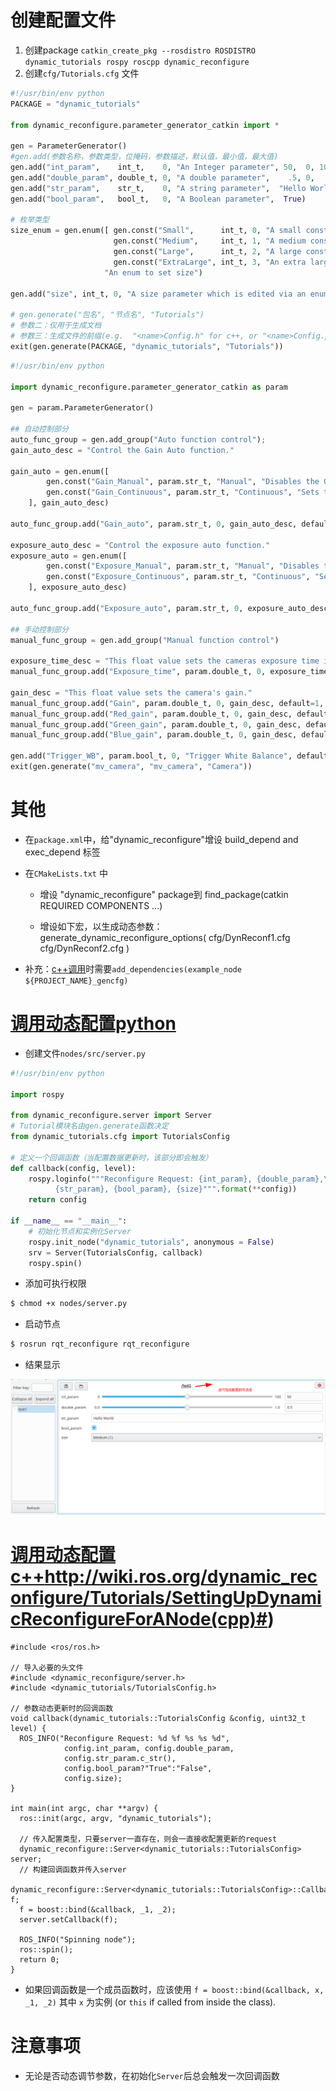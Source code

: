 # 创建配置文件

1. 创建package `catkin_create_pkg --rosdistro ROSDISTRO dynamic_tutorials rospy roscpp dynamic_reconfigure` 
2. 创建`cfg/Tutorials.cfg` 文件

```python
#!/usr/bin/env python
PACKAGE = "dynamic_tutorials"

from dynamic_reconfigure.parameter_generator_catkin import *

gen = ParameterGenerator()
#gen.add(参数名称，参数类型，位掩码，参数描述，默认值，最小值，最大值)
gen.add("int_param",    int_t,    0, "An Integer parameter", 50,  0, 100)
gen.add("double_param", double_t, 0, "A double parameter",    .5, 0,   1)
gen.add("str_param",    str_t,    0, "A string parameter",  "Hello World")
gen.add("bool_param",   bool_t,   0, "A Boolean parameter",  True)

# 枚举类型
size_enum = gen.enum([ gen.const("Small",      int_t, 0, "A small constant"),
                       gen.const("Medium",     int_t, 1, "A medium constant"),
                       gen.const("Large",      int_t, 2, "A large constant"),
                       gen.const("ExtraLarge", int_t, 3, "An extra large constant")],
                     "An enum to set size")

gen.add("size", int_t, 0, "A size parameter which is edited via an enum", 1, 0, 3, edit_method=size_enum)

# gen.generate("包名", "节点名", "Tutorials")
# 参数二：仅用于生成文档
# 参数三：生成文件的前缀(e.g.  "<name>Config.h" for c++, or "<name>Config.py" for python
exit(gen.generate(PACKAGE, "dynamic_tutorials", "Tutorials"))
```



```python
#!/usr/bin/env python

import dynamic_reconfigure.parameter_generator_catkin as param

gen = param.ParameterGenerator()

## 自动控制部分
auto_func_group = gen.add_group("Auto function control");
gain_auto_desc = "Control the Gain Auto function."

gain_auto = gen.enum([
        gen.const("Gain_Manual", param.str_t, "Manual", "Disables the Gain Auto function."),
        gen.const("Gain_Continuous", param.str_t, "Continuous", "Sets the auto function mode of operation to - continuous."),
    ], gain_auto_desc)

auto_func_group.add("Gain_auto", param.str_t, 0, gain_auto_desc, default="Continuous", edit_method=gain_auto)

exposure_auto_desc = "Control the exposure auto function."
exposure_auto = gen.enum([
        gen.const("Exposure_Manual", param.str_t, "Manual", "Disables the exposure auto function."),
        gen.const("Exposure_Continuous", param.str_t, "Continuous", "Sets the exposure auto function mode of operation to - continuous."),
    ], exposure_auto_desc)

auto_func_group.add("Exposure_auto", param.str_t, 0, exposure_auto_desc, default="Continuous", edit_method=exposure_auto)

## 手动控制部分
manual_func_group = gen.add_group("Manual function control")

exposure_time_desc = "This float value sets the cameras exposure time in microseconds."
manual_func_group.add("Exposure_time", param.double_t, 0, exposure_time_desc, default=59, min=0, max=200)

gain_desc = "This float value sets the camera's gain."
manual_func_group.add("Gain", param.double_t, 0, gain_desc, default=1, min=0, max=100)
manual_func_group.add("Red_gain", param.double_t, 0, gain_desc, default=60, min=0, max=100)
manual_func_group.add("Green_gain", param.double_t, 0, gain_desc, default=60, min=0, max=100)
manual_func_group.add("Blue_gain", param.double_t, 0, gain_desc, default=60, min=0, max=100)

gen.add("Trigger_WB", param.bool_t, 0, "Trigger White Balance", default = True)
exit(gen.generate("mv_camera", "mv_camera", "Camera"))
```







# 其他

- 在`package.xml`中，给"dynamic_reconfigure"增设 build_depend and exec_depend 标签

- 在`CMakeLists.txt` 中

  - 增设 "dynamic_reconfigure" package到 find_package(catkin REQUIRED COMPONENTS ...)

  - 增设如下宏，以生成动态参数：
    generate_dynamic_reconfigure_options(
    cfg/DynReconf1.cfg
    cfg/DynReconf2.cfg
    )

- 补充：[c++调用](http://wiki.ros.org/dynamic_reconfigure/Tutorials/HowToWriteYourFirstCfgFile)时需要`add_dependencies(example_node ${PROJECT_NAME}_gencfg)`



# [调用动态配置python](http://wiki.ros.org/dynamic_reconfigure/Tutorials/SettingUpDynamicReconfigureForANode%28python%29)

- 创建文件`nodes/src/server.py`

```python
#!/usr/bin/env python

import rospy

from dynamic_reconfigure.server import Server
# Tutorial模块名由gen.generate函数决定
from dynamic_tutorials.cfg import TutorialsConfig

# 定义一个回调函数（当配置数据更新时，该部分即会触发）
def callback(config, level):
    rospy.loginfo("""Reconfigure Request: {int_param}, {double_param},\ 
          {str_param}, {bool_param}, {size}""".format(**config))
    return config

if __name__ == "__main__":
    # 初始化节点和实例化Server
    rospy.init_node("dynamic_tutorials", anonymous = False)
    srv = Server(TutorialsConfig, callback)
    rospy.spin()
```

- 添加可执行权限

```bash
$ chmod +x nodes/server.py
```

- 启动节点

```bash
$ rosrun rqt_reconfigure rqt_reconfigure
```

- 结果显示

![image-20210306193712865](docs/image-20210306193712865.png)



# [调用动态配置c++](http://wiki.ros.org/dynamic_reconfigure/Tutorials/SettingUpDynamicReconfigureForANode%28cpp%29)http://wiki.ros.org/dynamic_reconfigure/Tutorials/SettingUpDynamicReconfigureForANode(cpp)#)

```
#include <ros/ros.h>

// 导入必要的头文件
#include <dynamic_reconfigure/server.h>
#include <dynamic_tutorials/TutorialsConfig.h>

// 参数动态更新时的回调函数
void callback(dynamic_tutorials::TutorialsConfig &config, uint32_t level) {
  ROS_INFO("Reconfigure Request: %d %f %s %s %d", 
            config.int_param, config.double_param, 
            config.str_param.c_str(), 
            config.bool_param?"True":"False", 
            config.size);
}

int main(int argc, char **argv) {
  ros::init(argc, argv, "dynamic_tutorials");

  // 传入配置类型，只要server一直存在，则会一直接收配置更新的request
  dynamic_reconfigure::Server<dynamic_tutorials::TutorialsConfig> server;
  // 构建回调函数并传入server
  dynamic_reconfigure::Server<dynamic_tutorials::TutorialsConfig>::CallbackType f;
  f = boost::bind(&callback, _1, _2);
  server.setCallback(f);

  ROS_INFO("Spinning node");
  ros::spin();
  return 0;
}
```

- 如果回调函数是一个成员函数时，应该使用 `f = boost::bind(&callback, x, _1, _2)` 其中 `x` 为实例 (or `this` if called from inside the class).





# 注意事项

- 无论是否动态调节参数，在初始化`Server`后总会触发一次回调函数